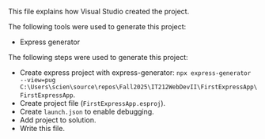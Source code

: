 This file explains how Visual Studio created the project.

The following tools were used to generate this project:
- Express generator

The following steps were used to generate this project:
- Create express project with express-generator: `npx express-generator --view=pug C:\Users\scien\source\repos\Fall2025\IT212WebDevII\FirstExpressApp\FirstExpressApp`.
- Create project file (`FirstExpressApp.esproj`).
- Create `launch.json` to enable debugging.
- Add project to solution.
- Write this file.

